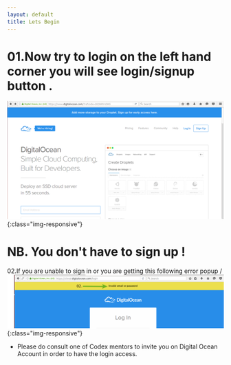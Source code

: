 ```yaml
---
layout: default
title: Lets Begin
---
```


# 01.Now try to login on the left hand corner you will see login/signup button .

![image-title-here](/img/posts_Schematics/login.png){:class="img-responsive"}

# NB. You don't have to sign up !

02.If you are unable to sign in or you are getting this following error popup /
![image-title-here](/img/posts_Schematics/invalidInput.png){:class="img-responsive"}


* Please do consult one of Codex mentors to invite you on Digital Ocean Account in order to have the login access.
